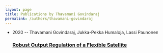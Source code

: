 ```yaml
---
layout: page
title: Publications by Thavamani Govindaraj
permalink: /authors/thavamani-govindaraj
---
```


<ul class="post-list">
<li><span class='post-meta'>2020 -- Thavamani Govindaraj, Jukka-Pekka Humaloja, Lassi Paunonen</span><h3><a class='post-link' href="{{ site.baseurl }}/robust-output-regulation-of-a-flexible-satellite">Robust Output Regulation of a Flexible Satellite</a></h3></li>

</ul>
